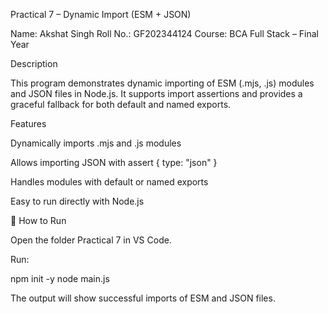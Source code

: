 
 Practical 7 – Dynamic Import (ESM + JSON)

Name: Akshat Singh
Roll No.: GF202344124
Course: BCA Full Stack – Final Year

 Description

This program demonstrates dynamic importing of ESM (.mjs, .js) modules and JSON files in Node.js.
It supports import assertions and provides a graceful fallback for both default and named exports.

 Features

Dynamically imports .mjs and .js modules

Allows importing JSON with assert { type: "json" }

Handles modules with default or named exports

Easy to run directly with Node.js

🚀 How to Run

Open the folder Practical 7 in VS Code.

Run:

npm init -y
node main.js


The output will show successful imports of ESM and JSON files.

